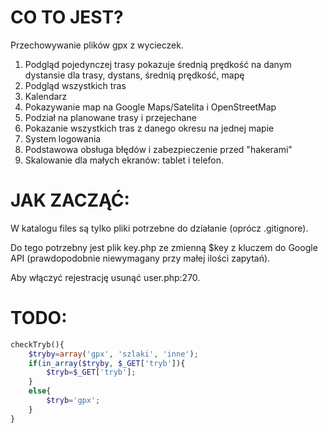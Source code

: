 # CO TO JEST?
Przechowywanie plików gpx z wycieczek.

1. Podgląd pojedynczej trasy
   pokazuje średnią prędkość na danym dystansie dla trasy, dystans, średnią prędkość, mapę
2. Podgląd wszystkich tras
3. Kalendarz
4. Pokazywanie map na Google Maps/Satelita i OpenStreetMap
5. Podział na planowane trasy i przejechane
6. Pokazanie wszystkich tras z danego okresu na jednej mapie
7. System logowania
8. Podstawowa obsługa błędów i zabezpieczenie przed "hakerami" 
9. Skalowanie dla małych ekranów: tablet i telefon.

# JAK ZACZĄĆ:
W katalogu files są tylko pliki potrzebne do działanie (oprócz .gitignore).

Do tego potrzebny jest plik key.php ze zmienną $key z kluczem do Google API (prawdopodobnie niewymagany przy małej ilości zapytań).

Aby włączyć rejestrację usunąć user.php:270.

# TODO:

```php
checkTryb(){
	$tryby=array('gpx', 'szlaki', 'inne');
	if(in_array($tryby, $_GET['tryb']){
		$tryb=$_GET['tryb'];
	}
	else{
		$tryb='gpx';
	}
}
```